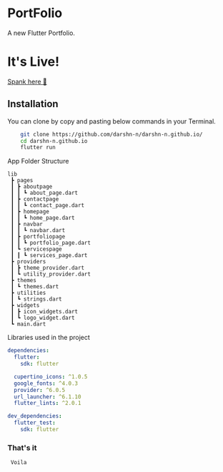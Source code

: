 # PortFolio
  
A new Flutter Portfolio.


# It's Live!

<a href="https://darshn-n.github.io/#/" target="_blank">Spank here 🍑</a>


## Installation

You can clone by copy and pasting below commands in your Terminal.

```bash
    git clone https://github.com/darshn-n/darshn-n.github.io/
    cd darshn-n.github.io
    flutter run
```

App Folder Structure

```
lib
 ┣ pages
 ┃ ┣ aboutpage
 ┃ ┃ ┗ about_page.dart
 ┃ ┣ contactpage
 ┃ ┃ ┗ contact_page.dart
 ┃ ┣ homepage
 ┃ ┃ ┗ home_page.dart
 ┃ ┣ navbar
 ┃ ┃ ┗ navbar.dart
 ┃ ┣ portfoliopage
 ┃ ┃ ┗ portfolio_page.dart
 ┃ ┗ servicespage
 ┃ ┃ ┗ services_page.dart
 ┣ providers
 ┃ ┣ theme_provider.dart
 ┃ ┗ utility_provider.dart
 ┣ themes
 ┃ ┗ themes.dart
 ┣ utilities
 ┃ ┗ strings.dart
 ┣ widgets
 ┃ ┣ icon_widgets.dart
 ┃ ┗ logo_widget.dart
 ┗ main.dart
```

Libraries used in the project

```yaml
dependencies:
  flutter:
    sdk: flutter

  cupertino_icons: ^1.0.5
  google_fonts: ^4.0.3
  provider: ^6.0.5
  url_launcher: ^6.1.10
  flutter_lints: ^2.0.1

dev_dependencies:
  flutter_test:
    sdk: flutter
```



### That's it

```
 Voila
```
